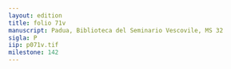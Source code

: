 ```yaml
---
layout: edition
title: folio 71v
manuscript: Padua, Biblioteca del Seminario Vescovile, MS 32
sigla: P
iip: p071v.tif
milestone: 142
---
```

